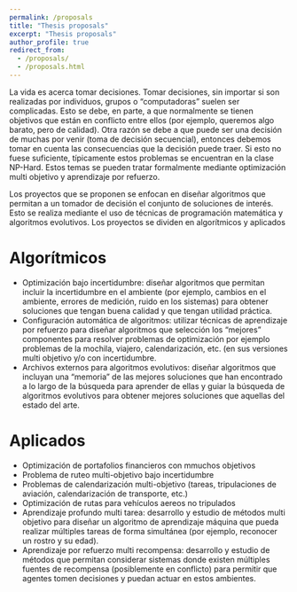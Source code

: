 ```yaml
---
permalink: /proposals
title: "Thesis proposals"
excerpt: "Thesis proposals"
author_profile: true
redirect_from: 
  - /proposals/
  - /proposals.html
---
```


La vida es acerca tomar decisiones. Tomar decisiones, sin importar si son realizadas por individuos,
grupos o “computadoras” suelen ser complicadas. Esto se debe, en parte, a que normalmente se
tienen objetivos que están en conflicto entre ellos (por ejemplo, queremos algo barato, pero de
calidad). Otra razón se debe a que puede ser una decisión de muchas por venir (toma de decisión
secuencial), entonces debemos tomar en cuenta las consecuencias que la decisión puede traer. Si
esto no fuese suficiente, típicamente estos problemas se encuentran en la clase NP-Hard. Estos
temas se pueden tratar formalmente mediante optimización multi objetivo y aprendizaje por
refuerzo.

Los proyectos que se proponen se enfocan en diseñar algoritmos que permitan a un tomador de
decisión el conjunto de soluciones de interés. Esto se realiza mediante el uso de técnicas de
programación matemática y algoritmos evolutivos. Los proyectos se dividen en algorítmicos y aplicados

Algorítmicos
===
* Optimización bajo incertidumbre: diseñar algoritmos que permitan incluir la incertidumbre
en el ambiente (por ejemplo, cambios en el ambiente, errores de medición, ruido en los
sistemas) para obtener soluciones que tengan buena calidad y que tengan utilidad
práctica.
* Configuración automática de algoritmos: utilizar técnicas de aprendizaje por refuerzo para
diseñar algoritmos que selección los “mejores” componentes para resolver problemas de
optimización por ejemplo problemas de la mochila, viajero, calendarización, etc. (en sus
versiones multi objetivo y/o con incertidumbre.
* Archivos externos para algoritmos evolutivos: diseñar algoritmos que incluyan una
“memoria” de las mejores soluciones que han encontrado a lo largo de la búsqueda para
aprender de ellas y guiar la búsqueda de algoritmos evolutivos para obtener mejores
soluciones que aquellas del estado del arte.

Aplicados
===
* Optimización de portafolios financieros con mmuchos objetivos
* Problema de ruteo multi-objetivo bajo incertidumbre
* Problemas de calendarización multi-objetivo (tareas, tripulaciones de aviación, calendarización de transporte, etc.)
* Optimización de rutas para vehículos aereos no tripulados
* Aprendizaje profundo multi tarea: desarrollo y estudio de métodos multi objetivo para
diseñar un algoritmo de aprendizaje máquina que pueda realizar múltiples tareas de
forma simultánea (por ejemplo, reconocer un rostro y su edad).
* Aprendizaje por refuerzo multi recompensa: desarrollo y estudio de métodos que
permitan considerar sistemas donde existen múltiples fuentes de recompensa
(posiblemente en conflicto) para permitir que agentes tomen decisiones y puedan actuar
en estos ambientes.
